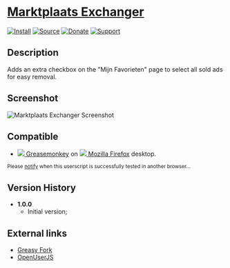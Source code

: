 # [Marktplaats Exchanger](https://github.com/jerone/UserScripts/tree/master/Marktplaats_Exchanger)

[![Install](https://raw.github.com/jerone/UserScripts/master/_resources/Install-button.png)](https://github.com/jerone/UserScripts/raw/master/Marktplaats_Exchanger/Marktplaats_Exchanger.user.js)
[![Source](https://raw.github.com/jerone/UserScripts/master/_resources/Source-button.png)](https://github.com/jerone/UserScripts/blob/master/Marktplaats_Exchanger/Marktplaats_Exchanger.user.js)
[![Donate](https://raw.github.com/jerone/UserScripts/master/_resources/Donate-button.png)](https://www.paypal.com/cgi-bin/webscr?cmd=_s-xclick&hosted_button_id=VCYMHWQ7ZMBKW)
[![Support](https://raw.github.com/jerone/UserScripts/master/_resources/Support-button.png)](https://github.com/jerone/UserScripts/issues)


## Description

Adds an extra checkbox on the "Mijn Favorieten" page to select all sold ads for easy removal.


## Screenshot

![Marktplaats Exchanger Screenshot](https://github.com/jerone/UserScripts/raw/master/Marktplaats_Exchanger/screenshot.jpg)


## Compatible

* [![](https://raw.github.com/jerone/UserScripts/master/_resources/Greasemonkey.png) Greasemonkey](https://addons.mozilla.org/firefox/addon/greasemonkey/) on [![](https://raw.github.com/jerone/UserScripts/master/_resources/Firefox.png) Mozilla Firefox](http://www.mozilla.org/en-US/firefox/fx/#desktop) desktop.

<sub>Please [notify](https://github.com/jerone/UserScripts/issues/new?title=Userscript%20%3Cname%3E%20%28%3Cversion%3E%29%20also%20works%20in%20%3Cbrowser%3E%20on%20%3Cdesktop/device%3E) when this userscript is successfully tested in another browser...</sub>


## Version History

* **1.0.0**
    * Initial version;


## External links

* [Greasy Fork](https://greasyfork.org/scripts/Marktplaats_Exchanger)
* [OpenUserJS](https://openuserjs.org/scripts/jerone/Marktplaats_Exchanger)

